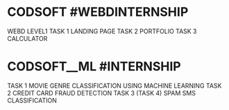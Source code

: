 # CODSOFT #WEBDINTERNSHIP
WEBD LEVEL1 
TASK 1 LANDING PAGE
TASK 2 PORTFOLIO
TASK 3 CALCULATOR



# CODSOFT__ML #INTERNSHIP
TASK 1 MOVIE GENRE CLASSIFICATION USING MACHINE LEARNING
TASK 2 CREDIT CARD FRAUD DETECTION
TASK 3 (TASK 4) SPAM SMS CLASSIFICATION
